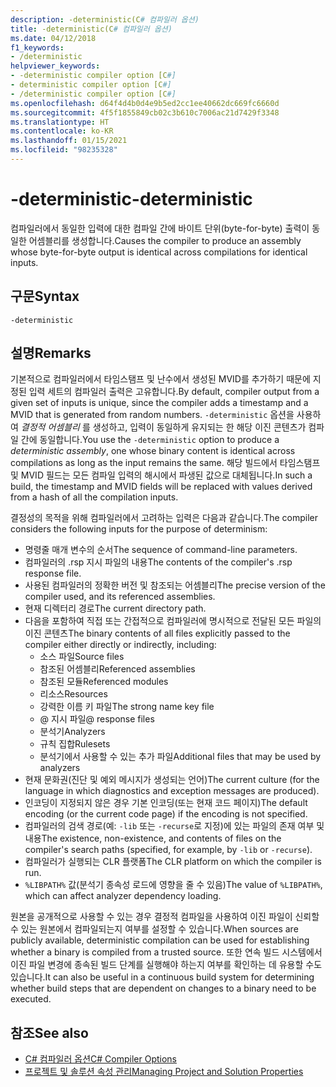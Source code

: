 ```yaml
---
description: -deterministic(C# 컴파일러 옵션)
title: -deterministic(C# 컴파일러 옵션)
ms.date: 04/12/2018
f1_keywords:
- /deterministic
helpviewer_keywords:
- -deterministic compiler option [C#]
- deterministic compiler option [C#]
- /deterministic compiler option [C#]
ms.openlocfilehash: d64f4d4b0d4e9b5ed2cc1ee40662dc669fc6660d
ms.sourcegitcommit: 4f5f1855849cb02c3b610c7006ac21d7429f3348
ms.translationtype: HT
ms.contentlocale: ko-KR
ms.lasthandoff: 01/15/2021
ms.locfileid: "98235328"
---
```

# <a name="-deterministic"></a><span data-ttu-id="48302-103">-deterministic</span><span class="sxs-lookup"><span data-stu-id="48302-103">-deterministic</span></span>

<span data-ttu-id="48302-104">컴파일러에서 동일한 입력에 대한 컴파일 간에 바이트 단위(byte-for-byte) 출력이 동일한 어셈블리를 생성합니다.</span><span class="sxs-lookup"><span data-stu-id="48302-104">Causes the compiler to produce an assembly whose byte-for-byte output is identical across compilations for identical inputs.</span></span>

## <a name="syntax"></a><span data-ttu-id="48302-105">구문</span><span class="sxs-lookup"><span data-stu-id="48302-105">Syntax</span></span>

```console
-deterministic
```

## <a name="remarks"></a><span data-ttu-id="48302-106">설명</span><span class="sxs-lookup"><span data-stu-id="48302-106">Remarks</span></span>

<span data-ttu-id="48302-107">기본적으로 컴파일러에서 타임스탬프 및 난수에서 생성된 MVID를 추가하기 때문에 지정된 입력 세트의 컴파일러 출력은 고유합니다.</span><span class="sxs-lookup"><span data-stu-id="48302-107">By default, compiler output from a given set of inputs is unique, since the compiler adds a timestamp and a MVID that is generated from random numbers.</span></span> <span data-ttu-id="48302-108">`-deterministic` 옵션을 사용하여 *결정적 어셈블리* 를 생성하고, 입력이 동일하게 유지되는 한 해당 이진 콘텐츠가 컴파일 간에 동일합니다.</span><span class="sxs-lookup"><span data-stu-id="48302-108">You use the `-deterministic` option to produce a *deterministic assembly*, one whose binary content is identical across compilations as long as the input remains the same.</span></span> <span data-ttu-id="48302-109">해당 빌드에서 타임스탬프 및 MVID 필드는 모든 컴파일 입력의 해시에서 파생된 값으로 대체됩니다.</span><span class="sxs-lookup"><span data-stu-id="48302-109">In such a build, the timestamp and MVID fields will be replaced with values derived from a hash of all the compilation inputs.</span></span>

<span data-ttu-id="48302-110">결정성의 목적을 위해 컴파일러에서 고려하는 입력은 다음과 같습니다.</span><span class="sxs-lookup"><span data-stu-id="48302-110">The compiler considers the following inputs for the purpose of determinism:</span></span>

- <span data-ttu-id="48302-111">명령줄 매개 변수의 순서</span><span class="sxs-lookup"><span data-stu-id="48302-111">The sequence of command-line parameters.</span></span>
- <span data-ttu-id="48302-112">컴파일러의 .rsp 지시 파일의 내용</span><span class="sxs-lookup"><span data-stu-id="48302-112">The contents of the compiler's .rsp response file.</span></span>
- <span data-ttu-id="48302-113">사용된 컴파일러의 정확한 버전 및 참조되는 어셈블리</span><span class="sxs-lookup"><span data-stu-id="48302-113">The precise version of the compiler used, and its referenced assemblies.</span></span>
- <span data-ttu-id="48302-114">현재 디렉터리 경로</span><span class="sxs-lookup"><span data-stu-id="48302-114">The current directory path.</span></span>
- <span data-ttu-id="48302-115">다음을 포함하여 직접 또는 간접적으로 컴파일러에 명시적으로 전달된 모든 파일의 이진 콘텐츠</span><span class="sxs-lookup"><span data-stu-id="48302-115">The binary contents of all files explicitly passed to the compiler either directly or indirectly, including:</span></span>
  - <span data-ttu-id="48302-116">소스 파일</span><span class="sxs-lookup"><span data-stu-id="48302-116">Source files</span></span>
  - <span data-ttu-id="48302-117">참조된 어셈블리</span><span class="sxs-lookup"><span data-stu-id="48302-117">Referenced assemblies</span></span>
  - <span data-ttu-id="48302-118">참조된 모듈</span><span class="sxs-lookup"><span data-stu-id="48302-118">Referenced modules</span></span>
  - <span data-ttu-id="48302-119">리소스</span><span class="sxs-lookup"><span data-stu-id="48302-119">Resources</span></span>
  - <span data-ttu-id="48302-120">강력한 이름 키 파일</span><span class="sxs-lookup"><span data-stu-id="48302-120">The strong name key file</span></span>
  - <span data-ttu-id="48302-121">@ 지시 파일</span><span class="sxs-lookup"><span data-stu-id="48302-121">@ response files</span></span>
  - <span data-ttu-id="48302-122">분석기</span><span class="sxs-lookup"><span data-stu-id="48302-122">Analyzers</span></span>
  - <span data-ttu-id="48302-123">규칙 집합</span><span class="sxs-lookup"><span data-stu-id="48302-123">Rulesets</span></span>
  - <span data-ttu-id="48302-124">분석기에서 사용할 수 있는 추가 파일</span><span class="sxs-lookup"><span data-stu-id="48302-124">Additional files that may be used by analyzers</span></span>
- <span data-ttu-id="48302-125">현재 문화권(진단 및 예외 메시지가 생성되는 언어)</span><span class="sxs-lookup"><span data-stu-id="48302-125">The current culture (for the language in which diagnostics and exception messages are produced).</span></span>
- <span data-ttu-id="48302-126">인코딩이 지정되지 않은 경우 기본 인코딩(또는 현재 코드 페이지)</span><span class="sxs-lookup"><span data-stu-id="48302-126">The default encoding (or the current code page) if the encoding is not specified.</span></span>
- <span data-ttu-id="48302-127">컴파일러의 검색 경로(예: `-lib` 또는 `-recurse`로 지정)에 있는 파일의 존재 여부 및 내용</span><span class="sxs-lookup"><span data-stu-id="48302-127">The existence, non-existence, and contents of files on the compiler's search paths (specified, for example, by `-lib` or `-recurse`).</span></span>
- <span data-ttu-id="48302-128">컴파일러가 실행되는 CLR 플랫폼</span><span class="sxs-lookup"><span data-stu-id="48302-128">The CLR platform on which the compiler is run.</span></span>
- <span data-ttu-id="48302-129">`%LIBPATH%` 값(분석기 종속성 로드에 영향을 줄 수 있음)</span><span class="sxs-lookup"><span data-stu-id="48302-129">The value of `%LIBPATH%`, which can affect analyzer dependency loading.</span></span>

<span data-ttu-id="48302-130">원본을 공개적으로 사용할 수 있는 경우 결정적 컴파일을 사용하여 이진 파일이 신뢰할 수 있는 원본에서 컴파일되는지 여부를 설정할 수 있습니다.</span><span class="sxs-lookup"><span data-stu-id="48302-130">When sources are publicly available, deterministic compilation can be used for establishing whether a binary is compiled from a trusted source.</span></span> <span data-ttu-id="48302-131">또한 연속 빌드 시스템에서 이진 파일 변경에 종속된 빌드 단계를 실행해야 하는지 여부를 확인하는 데 유용할 수도 있습니다.</span><span class="sxs-lookup"><span data-stu-id="48302-131">It can also be useful in a continuous build system for determining whether build steps that are dependent on changes to a binary need to be executed.</span></span>

## <a name="see-also"></a><span data-ttu-id="48302-132">참조</span><span class="sxs-lookup"><span data-stu-id="48302-132">See also</span></span>

- [<span data-ttu-id="48302-133">C# 컴파일러 옵션</span><span class="sxs-lookup"><span data-stu-id="48302-133">C# Compiler Options</span></span>](./index.md)
- [<span data-ttu-id="48302-134">프로젝트 및 솔루션 속성 관리</span><span class="sxs-lookup"><span data-stu-id="48302-134">Managing Project and Solution Properties</span></span>](/visualstudio/ide/managing-project-and-solution-properties)
